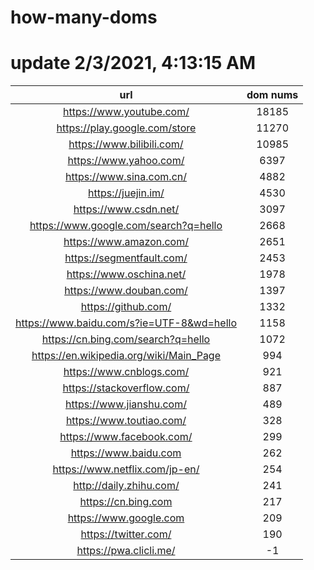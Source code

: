 # how-many-doms

# update 2/3/2021, 4:13:15 AM

url | dom nums
:-: | :-:
https://www.youtube.com/ | 18185
https://play.google.com/store | 11270
https://www.bilibili.com/ | 10985
https://www.yahoo.com/ | 6397
https://www.sina.com.cn/ | 4882
https://juejin.im/ | 4530
https://www.csdn.net/ | 3097
https://www.google.com/search?q=hello | 2668
https://www.amazon.com/ | 2651
https://segmentfault.com/ | 2453
https://www.oschina.net/ | 1978
https://www.douban.com/ | 1397
https://github.com/ | 1332
https://www.baidu.com/s?ie=UTF-8&wd=hello | 1158
https://cn.bing.com/search?q=hello | 1072
https://en.wikipedia.org/wiki/Main_Page | 994
https://www.cnblogs.com/ | 921
https://stackoverflow.com/ | 887
https://www.jianshu.com/ | 489
https://www.toutiao.com/ | 328
https://www.facebook.com/ | 299
https://www.baidu.com | 262
https://www.netflix.com/jp-en/ | 254
http://daily.zhihu.com/ | 241
https://cn.bing.com | 217
https://www.google.com | 209
https://twitter.com/ | 190
https://pwa.clicli.me/ | -1
